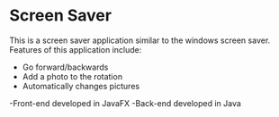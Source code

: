 # Screen Saver
This is a screen saver application similar to the windows screen saver.
Features of this application include:
  - Go forward/backwards
  - Add a photo to the rotation
  - Automatically changes pictures

-Front-end developed in JavaFX
-Back-end developed in Java

